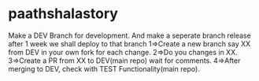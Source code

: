 # paathshalastory
Make a DEV Branch for development. And make a seperate branch release after 1 week we shall deploy to that branch
1=>Create a new branch say XX from DEV in your own fork for each change. 2=>Do you changes in XX. 3=>Create a PR from XX to DEV(main repo) wait for comments. 4=>After merging to DEV, check with TEST Functionality(main repo).

